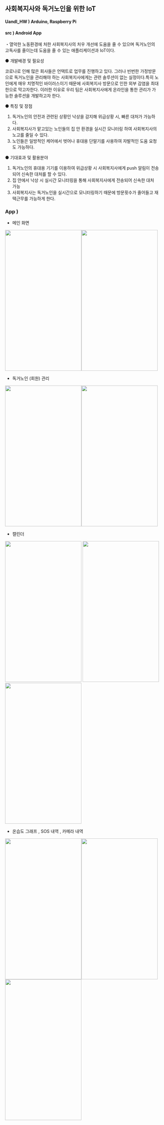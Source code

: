 ## 사회복지사와 독거노인을 위한 IoT 

#### UandI_HW ) Arduino, Raspberry Pi
#### src ) Android App 

・열악한 노동환경에 처한 사회복지사의 처우 개선에 도움을 줄 수 있으며 독거노인의 고독사를 줄이는데 도움을 줄 수 있는 애플리케이션과 IoT이다. 

● 개발배경 및 필요성

코로나로 인해 많은 회사들은 언택트로 업무를 진행하고 있다. 그러나 빈번한 가정방문으로 독거노인을 관리해야 하는 사회복지사에게는 관련 솔루션이 없는 실정이다.특히 노인에게 매우 치명적인 바이러스이기 때문에 사회복지사 방문으로 인한 외부 감염을 최대한으로 막고자한다. 이러한 이유로 우리 팀은 사회복지사에게 온라인을 통한 관리가 가능한 솔루션을 개발하고자 한다.

● 특징 및 장점

 1. 독거노인의 안전과 관련된 상황인 낙상을 감지해 위급상황 시, 빠른 대처가 가능하다.
 2. 사회복지사가 맡고있는 노인들의 집 안 환경을 실시간 모니터링 하여 사회복지사의 노고를 줄일 수 있다.
 3.  노인들은 일방적인 케어에서 벗어나 휴대용 단말기를 사용하여 자발적인 도움 요청도 가능하다.

● 기대효과 및 활용분야

1. 독거노인의 휴대용 기기를 이용하여 위급상황 시 사회복지사에게 push 알림이 전송되어 신속한 대처를 할 수 있다.
2. 집 안에서 낙상 시 실시간 모니터링을 통해 사회복지사에게 전송되어 신속한 대처 가능
3. 사회복지사는 독거노인을 실시간으로 모니터링하기 때문에 방문횟수가 줄어들고 재택근무를 가능하게 한다.


### App ) 

- 메인 화면 

<img src="https://user-images.githubusercontent.com/48972530/97716747-56ce1700-1b07-11eb-8335-ff8c19202e85.png"  width="250" height="460"><img src="https://user-images.githubusercontent.com/48972530/97716376-e3c4a080-1b06-11eb-98f9-a549cc36d3c9.png"  width="250" height="460">

- 독거노인 (회원) 관리

<img src="https://user-images.githubusercontent.com/48972530/101984790-0a115a80-3cc7-11eb-9d83-7de2171d7055.png" width="250" height="460"><img src="https://user-images.githubusercontent.com/48972530/97715271-867c1f80-1b05-11eb-8a69-d42cfe05ed28.png"  width="250" height="460">

- 캘린더

<img src="https://user-images.githubusercontent.com/48972530/91518252-d0d8f880-e92a-11ea-98ec-1e44e047692e.png"  width="250" height="460">   <img src="https://user-images.githubusercontent.com/48972530/91518634-b18e9b00-e92b-11ea-816e-3ae76fdd48fb.png"  width="250" height="460"><img src="https://user-images.githubusercontent.com/48972530/91518511-67a5b500-e92b-11ea-8b11-132a866fd274.png"  width="250" height="460">

- 온습도 그래프 , SOS 내역 , 카메라 내역

<img src="https://user-images.githubusercontent.com/48972530/101984815-290fec80-3cc7-11eb-8a80-228e55e70aba.png"  width="250" height="460"><img src="https://user-images.githubusercontent.com/48972530/101984807-21e8de80-3cc7-11eb-9733-ab83ce2d61de.png"  width="250" height="460"><img src="https://user-images.githubusercontent.com/48972530/101984799-1695b300-3cc7-11eb-93c6-3a020eeacd06.png" width="250" height="460">
